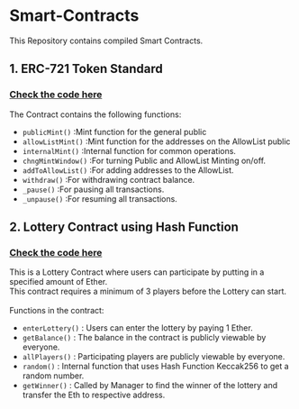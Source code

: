 # Smart-Contracts

This Repository contains compiled Smart Contracts.

## 1. ERC-721 Token Standard
### [Check the code here](https://github.com/varun-doshi/Smart-Contracts/blob/main/Vjacs.sol) <br/>
The Contract contains the following functions:
* `publicMint()` :Mint function for the general public
* `allowListMint()` :Mint function for the addresses on the AllowList public
* `internalMint()` :Internal function for common operations.
* `chngMintWindow()` :For turning Public and AllowList Minting on/off.
* `addToAllowList()` :For adding addresses to the AllowList.
* `withdraw()` :For withdrawing contract balance.
* `_pause()` :For pausing all transactions.
* `_unpause()` :For resuming all transactions.



## 2. Lottery Contract using Hash Function
### [Check the code here](https://github.com/varun-doshi/Smart-Contracts/blob/main/Lottery.sol)
This is a Lottery Contract where users can participate by putting in a specified amount of Ether. <br/>
This contract requires a minimum of 3 players before the Lottery can start. <br/>
<br/>
Functions in the contract:
* `enterLottery()` : Users can enter the lottery by paying 1 Ether.
* `getBalance()` : The balance in the contract is publicly viewable by everyone.
* `allPlayers()` : Participating players are publicly viewable by everyone.
* `random()` : Internal function that uses Hash Function Keccak256 to get a random number.
* `getWinner()` : Called by Manager to find the winner of the lottery and transfer the Eth to respective address.
